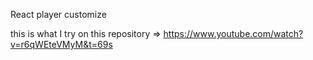 React player customize

this is what I try on this repository =>
https://www.youtube.com/watch?v=r6qWEteVMyM&t=69s
